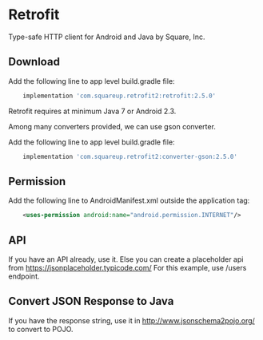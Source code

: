 Retrofit
========

Type-safe HTTP client for Android and Java by Square, Inc.

Download
--------

Add the following line to app level build.gradle file:
```groovy
    implementation 'com.squareup.retrofit2:retrofit:2.5.0'
```
Retrofit requires at minimum Java 7 or Android 2.3.

Among many converters provided, we can use gson converter. 

Add the following line to app level build.gradle file:
```groovy
    implementation 'com.squareup.retrofit2:converter-gson:2.5.0'
```

Permission
----------
Add the following line to AndroidManifest.xml outside the application tag:
```xml
    <uses-permission android:name="android.permission.INTERNET"/>
```

API
------------------------------
If you have an API already, use it. Else you can create a placeholder api from https://jsonplaceholder.typicode.com/
For this example, use /users endpoint.


Convert JSON Response to Java 
------------------------------
If you have the response string, use it in http://www.jsonschema2pojo.org/ to convert to POJO.



 [1]: https://square.github.io/retrofit/
 [2]: https://search.maven.org/remote_content?g=com.squareup.retrofit2&a=retrofit&v=LATEST
 [snap]: https://oss.sonatype.org/content/repositories/snapshots/
